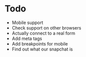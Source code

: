 # Todo

* Mobile support
* Check support on other browsers
* Actually connect to a real form
* Add meta tags
* Add breakpoints for mobile
* Find out what our snapchat is